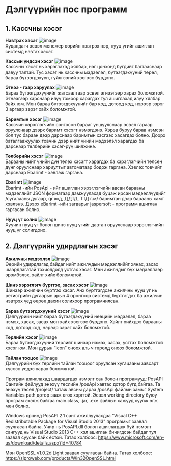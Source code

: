# Дэлгүүрийн пос программ

## 1. Кассчны хэсэг

**Нэвтрэх хэсэг**
![image](https://user-images.githubusercontent.com/47672783/79009878-32bede80-7b93-11ea-8684-0541824ba03a.PNG) </br>
Худалдагч эсвэл менежер өөрийн нэвтрэх нэр, нууц үгийг ашиглан системд нэвтэх хэсэг.

**Кассын үндсэн хэсэг**
![image](https://user-images.githubusercontent.com/47672783/79010177-022b7480-7b94-11ea-9b8a-13fec624fa4f.PNG) </br>
Кассчны хэсэг нь хэрэглэхэд хялбар, нэг цонхонд бүгдийг багтааснаар давуу талтай. Тус
хэсэг нь кассчны мэдээлэл, бүтээгдэхүүний төрөл, бараа бүтээгдэхүүн, гүйлгээний хэсгээс бүрдэнэ.

**Эгнээ - гээр харуулах**
![image](https://user-images.githubusercontent.com/47672783/79010016-8d583a80-7b93-11ea-959d-9eb6ac67157e.PNG) </br>
Бараа бүтээгдэхүүнийг жагсаалтаар эсвэл эгнээгээр харах боломжтой. Эгнээгээр харснаар
илүү томоор харагдах тул ашиглахад илүү хялбар байх юм. Мөн бараа бүтээгдэхүүнийг бар
код, дотоод код, нэрээр зэрэг 3 аргаар зэрэг хайх боломжтой.

**Баримтын хэсэг**
![image](https://user-images.githubusercontent.com/47672783/79010228-1d967f80-7b94-11ea-829d-97d648e4984b.PNG) </br>
Кассчин хэрэглэгчийн сонгосон барааг уншуулснаар эсвэл гараар оруулснаар дээрх баримт
хэсэгт нэмэгдэнэ. Хэрэв буруу бараа нэмсэн бол тус бараан дээр дарснаар баримтын
хэсгээс хасагдах болно. Доорх баталгаажуулах товчин дээр нийт үнийн мэдээлэл харагдах
ба дарснаар төлбөрийн хэсэг-рүү шилжинэ.

**Төлбөрийн хэсэг**
![image](https://user-images.githubusercontent.com/47672783/79010251-2edf8c00-7b94-11ea-9262-1b4fd6c78baa.PNG) </br>
Барааны нийт үнийн дүн төлөх хэсэгт харагдах ба хэрэглэгчийн төлсөн дүнг оруулснаар
хариултыг автоматаар бодож гаргана. Хэвлэх товчийг дарснаар Ebarimt - хэвлэж гаргана.

**Ebarimt**
![image](https://user-images.githubusercontent.com/47672783/79010306-49b20080-7b94-11ea-891b-df8ae86b0893.jpg) </br>
Ebarimt -ийн PosApi - ийг ашиглан хэрэглэгчийн авсан барааны мэдээллийг JSON
форматаар дамжуулахад буцаж ирсэн мэдээллүүдийг /сугалааны дугаар, qr код, ДДТД, ТТД
г.м/ баримтан дээр барааны хамт хэвлэнэ. Дээрх eBarimt -ийн загварыг jaspersoft - программ
ашиглан гаргасан болно.

**Нууц үг солих**
![image](https://user-images.githubusercontent.com/47672783/79010369-64847500-7b94-11ea-9590-f31abae79e02.PNG) </br>
Хуучин нууц үг болон шинэ нууц үгийг давтан оруулснаар хэрэглэгчийн нууц үг солигдоно.

## 2. Дэлгүүрийн удирдлагын хэсэг

**Ажилчны мэдээлэл**
![image](https://user-images.githubusercontent.com/47672783/79010510-b0cfb500-7b94-11ea-9776-f833591e3d99.PNG) </br>
Өөрийн удирдлагад байдаг нийт ажилчдын мэдээллиййг хянах, засах шаардлагатай
тохиолдолд устгах хэсэг. Мөн ажилчдыг бүх мэдээллээр эрэмбэлэх, хайлт хийх боломжтой.

**Шинэ хэрэглэгч бүртгэх, засах хэсэг**
![image](https://user-images.githubusercontent.com/47672783/79010676-07d58a00-7b95-11ea-9c34-131e010548c9.PNG) </br>
Шинээр ажилчин бүртгэх хэсэг. Анх бүртгэгдсэн ажилчны нууц үг нь регистрийн дугаарын
арын 4 оронгоор системд бүртгэгдэх ба ажилчин нэвтрэх үед өөрөө дахин солихоор
програмчилсан.

**Бараа бүтээгдэхүүний хэсэг**
![image](https://user-images.githubusercontent.com/47672783/79010710-1754d300-7b95-11ea-86aa-071a090dbd26.PNG) </br>
Дэлгүүрийн нийт бараа бүтээгдэхүүний нөөцийн мэдээлэл, бараа нэмэх, хасах, засах мөн
хайх хэсгээс бүрдэнэ. Хайлт хийхдээ барааны код, дотоод код, нэрээр зэрэг хайх
боломжтой.

**Төрлийн хэсэг**
![image](https://user-images.githubusercontent.com/47672783/79010758-2e93c080-7b95-11ea-8422-a95a8541e3d6.PNG) </br>
Бараа бүтээгдэхүүний төрлийг шинээр нэмэх, засах, устгах боломжтой хэсэг юм. Мөн
дурын ”icon” оноох аль ч төрөлд оноох боломжтой.

**Тайлан тооцоо**
![image](https://user-images.githubusercontent.com/47672783/79010804-466b4480-7b95-11ea-8806-51e3dce62772.PNG) </br>
Дэлгүүрийн бүх төрлийн тайлан тооцоог оруулсан хугацааны завсарт хүссэн үедээ харах
боломжтой.

Програм ажиллахад шаардагдах нэмэлт сан болон програмууд:
PosAPI Сангийн файлууд энэхүү төслийн /posApi хавтас дотор бүгд байгаа. Та энэхүү төсөл /project/ татаж авсны дараа /posApi файлын замыг System Variables path дотор зааж өгөх хэргтэй. Эсвэл working directory буюу програм эхэлж байгаа main.class, .jar, .exe файлын хажууд хуулж өгж мөн болно.

Windows орчинд PosAPI 2.1 санг ажиллуулахдаа “Visual C++ Redistributable Package for Visual Studio 2013” програмыг заавал суулгасан байна. Учир нь PosAPI.dll болон ашиглагдаж буй нэмэлт сангууд нь Visual Studio 2013 C++ хэл ашиглан бичигдсэн байдаг тул заавал суусан байх ёстой.
Татах холбоос: https://www.microsoft.com/en-us/download/details.aspx?id=40784

Мөн OpenSSL v1.0.2d Light заавал суулгасан байна.
Татах холбоос: https://slproweb.com/products/Win32OpenSSL.html

